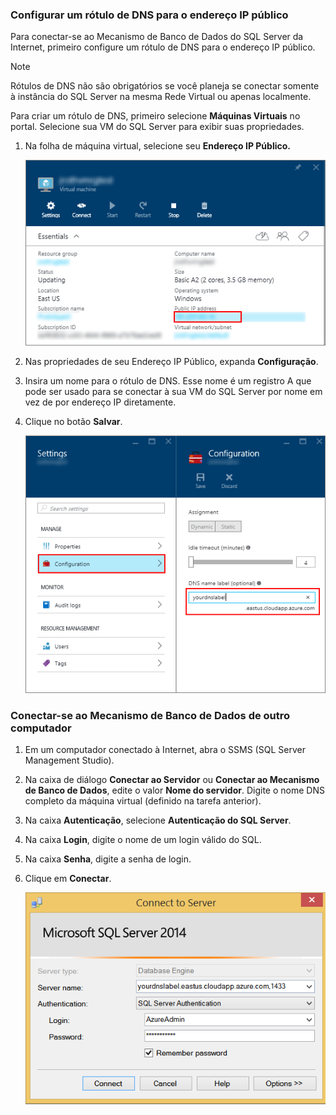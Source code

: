 ### Configurar um rótulo de DNS para o endereço IP público
Para conectar-se ao Mecanismo de Banco de Dados do SQL Server da Internet, primeiro configure um rótulo de DNS para o endereço IP público.

> [!NOTE]
> Rótulos de DNS não são obrigatórios se você planeja se conectar somente à instância do SQL Server na mesma Rede Virtual ou apenas localmente.
> 
> 

Para criar um rótulo de DNS, primeiro selecione **Máquinas Virtuais** no portal. Selecione sua VM do SQL Server para exibir suas propriedades.

1. Na folha de máquina virtual, selecione seu **Endereço IP Público.**
   
    ![endereço ip público](./media/virtual-machines-sql-server-connection-steps/rm-public-ip-address.png)
2. Nas propriedades de seu Endereço IP Público, expanda **Configuração**.
3. Insira um nome para o rótulo de DNS. Esse nome é um registro A que pode ser usado para se conectar à sua VM do SQL Server por nome em vez de por endereço IP diretamente.
4. Clique no botão **Salvar**.
   
    ![rótulo de dns](./media/virtual-machines-sql-server-connection-steps/rm-dns-label.png)

### Conectar-se ao Mecanismo de Banco de Dados de outro computador
1. Em um computador conectado à Internet, abra o SSMS (SQL Server Management Studio).
2. Na caixa de diálogo **Conectar ao Servidor** ou **Conectar ao Mecanismo de Banco de Dados**, edite o valor **Nome do servidor**. Digite o nome DNS completo da máquina virtual (definido na tarefa anterior).
3. Na caixa **Autenticação**, selecione **Autenticação do SQL Server**.
4. Na caixa **Login**, digite o nome de um login válido do SQL.
5. Na caixa **Senha**, digite a senha de login.
6. Clique em **Conectar**.
   
    ![conexão ssms](./media/virtual-machines-sql-server-connection-steps/rm-ssms-connect.png)

<!---HONumber=AcomDC_0629_2016-->